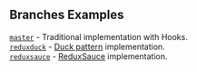 ## Branches Examples
[`master`](https://github.com/marioamora/redux/tree/master) - Traditional implementation with Hooks. <br />
[`reduxduck`](https://github.com/marioamora/redux/tree/reduxduck) - [Duck pattern](https://github.com/erikras/ducks-modular-redux) implementation.  <br />
[`reduxsauce`](https://github.com/marioamora/redux/tree/reduxduck) - [ReduxSauce](https://github.com/jkeam/reduxsauce) implementation.  <br />